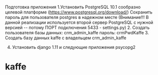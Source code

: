 Подготовка приложения
1.Установить PostgreSQL 10.1 сообразно целевой платформе (https://www.postgresql.org/download/)
Сохранить пароль для пользователя postgres в надежном месте (Внимание!!! В данной реализации используется второй сервер PostgreSQL с нужной версией -- потому ПОРТ подключения 5433 - settings.py)
2. Создать пользователя базы данных: crm_admin_kaffe пароль: crmPwdKaffe
3. Создать базу данных kaffe с владельцем crm_admin_kaffe

4. Установить django 1.11 и следующие приложения
	psycopg2


# kaffe
